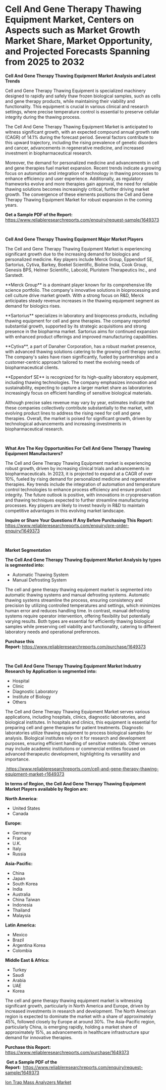 <p><h1>Cell And Gene Therapy Thawing Equipment Market, Centers on Aspects such as Market Growth Market Share, Market Opportunity, and Projected Forecasts Spanning from 2025 to 2032</h1></p><p><strong>Cell And Gene Therapy Thawing Equipment Market Analysis and Latest Trends</strong></p>
<p><p>Cell and Gene Therapy Thawing Equipment is specialized machinery designed to rapidly and safely thaw frozen biological samples, such as cells and gene therapy products, while maintaining their viability and functionality. This equipment is crucial in various clinical and research settings, where precise temperature control is essential to preserve cellular integrity during the thawing process.</p><p>The Cell And Gene Therapy Thawing Equipment Market is anticipated to witness significant growth, with an expected compound annual growth rate (CAGR) of 14.1% during the forecast period. Several factors contribute to this upward trajectory, including the rising prevalence of genetic disorders and cancer, advancements in regenerative medicine, and increased investment in biopharmaceutical research. </p><p>Moreover, the demand for personalized medicine and advancements in cell and gene therapies fuel market expansion. Recent trends indicate a growing focus on automation and integration of technology in thawing processes to enhance efficiency and user experience. Additionally, as regulatory frameworks evolve and more therapies gain approval, the need for reliable thawing solutions becomes increasingly critical, further driving market growth. The convergence of these elements positions the Cell and Gene Therapy Thawing Equipment Market for robust expansion in the coming years.</p></p>
<p><strong>Get a Sample PDF of the Report:&nbsp;</strong> <a href="https://www.reliableresearchreports.com/enquiry/request-sample/1649373?utm_campaign=3084&utm_medium=2&utm_source=Github&utm_content=ia&utm_term=26032025&utm_id=cell-and-gene-therapy-thawing-equipment">https://www.reliableresearchreports.com/enquiry/request-sample/1649373</a></p>
<p>&nbsp;</p>
<p><strong>Cell And Gene Therapy Thawing Equipment Major Market Players</strong></p>
<p><p>The Cell and Gene Therapy Thawing Equipment Market is experiencing significant growth due to the increasing demand for biologics and personalized medicine. Key players include Merck Group, Eppendorf SE, Sartorius, Cytiva, Barkey, Boekel Scientific, Bioline India, Cook Group, Genesis BPS, Helmer Scientific, Labcold, Pluristem Therapeutics Inc., and Sarstedt. </p><p>**Merck Group** is a dominant player known for its comprehensive life science portfolio. The company's innovative solutions in bioprocessing and cell culture drive market growth. With a strong focus on R&D, Merck anticipates steady revenue increases in the thawing equipment segment as demand for biologics rises.</p><p>**Sartorius** specializes in laboratory and bioprocess products, including thawing equipment for cell and gene therapies. The company reported substantial growth, supported by its strategic acquisitions and strong presence in the biopharma market. Sartorius aims for continued expansion with enhanced product offerings and improved manufacturing capabilities.</p><p>**Cytiva**, a part of Danaher Corporation, has a robust market presence, with advanced thawing solutions catering to the growing cell therapy sector. The company's sales have risen significantly, fueled by partnerships and a customer-centric approach tailored to meet the evolving needs of biopharmaceutical clients.</p><p>**Eppendorf SE** is recognized for its high-quality laboratory equipment, including thawing technologies. The company emphasizes innovation and sustainability, expecting to capture a larger market share as laboratories increasingly focus on efficient handling of sensitive biological materials.</p><p>Although precise sales revenue may vary by year, estimates indicate that these companies collectively contribute substantially to the market, with evolving product lines to address the rising need for cell and gene therapies. Overall, the market is poised for significant growth, driven by technological advancements and increasing investments in biopharmaceutical research.</p></p>
<p>&nbsp;</p>
<p><strong>What Are The Key Opportunities For Cell And Gene Therapy Thawing Equipment Manufacturers?</strong></p>
<p><p>The Cell and Gene Therapy Thawing Equipment market is experiencing robust growth, driven by increasing clinical trials and advancements in biopharmaceuticals. In 2023, it is projected to expand at a CAGR of over 10%, fueled by rising demand for personalized medicine and regenerative therapies. Key trends include the integration of automation and temperature control technologies to enhance process efficiency and ensure product integrity. The future outlook is positive, with innovations in cryopreservation and thawing techniques expected to further streamline manufacturing processes. Key players are likely to invest heavily in R&D to maintain competitive advantages in this evolving market landscape.</p></p>
<p><strong>Inquire or Share Your Questions If Any Before Purchasing This Report:</strong> <a href="https://www.reliableresearchreports.com/enquiry/pre-order-enquiry/1649373?utm_campaign=3084&utm_medium=2&utm_source=Github&utm_content=ia&utm_term=26032025&utm_id=cell-and-gene-therapy-thawing-equipment">https://www.reliableresearchreports.com/enquiry/pre-order-enquiry/1649373</a></p>
<p>&nbsp;</p>
<p><strong>Market Segmentation</strong></p>
<p><strong>The Cell And Gene Therapy Thawing Equipment Market Analysis by types is segmented into:</strong></p>
<p><ul><li>Automatic Thawing System</li><li>Manual Defrosting System</li></ul></p>
<p><p>The cell and gene therapy thawing equipment market is segmented into automatic thawing systems and manual defrosting systems. Automatic thawing systems streamline the process, ensuring consistency and precision by utilizing controlled temperatures and settings, which minimizes human error and reduces handling time. In contrast, manual defrosting systems require operator intervention, offering flexibility but potentially varying results. Both types are essential for efficiently thawing biological samples while preserving cell viability and functionality, catering to different laboratory needs and operational preferences.</p></p>
<p><strong>Purchase this Report:&nbsp;</strong><a href="https://www.reliableresearchreports.com/purchase/1649373?utm_campaign=3084&utm_medium=2&utm_source=Github&utm_content=ia&utm_term=26032025&utm_id=cell-and-gene-therapy-thawing-equipment">https://www.reliableresearchreports.com/purchase/1649373</a></p>
<p>&nbsp;</p>
<p><strong>The Cell And Gene Therapy Thawing Equipment Market Industry Research by Application is segmented into:</strong></p>
<p><ul><li>Hospital</li><li>Clinic</li><li>Diagnostic Laboratory</li><li>Institute of Biology</li><li>Others</li></ul></p>
<p><p>The Cell and Gene Therapy Thawing Equipment Market serves various applications, including hospitals, clinics, diagnostic laboratories, and biological institutes. In hospitals and clinics, this equipment is essential for preparing cell and gene therapies for patient treatments. Diagnostic laboratories utilize thawing equipment to process biological samples for analysis. Biological institutes rely on it for research and development purposes, ensuring efficient handling of sensitive materials. Other venues may include academic institutions or commercial entities focused on advanced therapeutic development, highlighting its versatility and importance.</p></p>
<p><a href="https://www.reliableresearchreports.com/cell-and-gene-therapy-thawing-equipment-market-r1649373?utm_campaign=3084&utm_medium=2&utm_source=Github&utm_content=ia&utm_term=26032025&utm_id=cell-and-gene-therapy-thawing-equipment">&nbsp;https://www.reliableresearchreports.com/cell-and-gene-therapy-thawing-equipment-market-r1649373</a></p>
<p><strong>In terms of Region, the Cell And Gene Therapy Thawing Equipment Market Players available by Region are:</strong></p>
<p>
    <p> <strong> North America: </strong>
        <ul>
            <li>United States</li>
            <li>Canada</li>
        </ul>
        </p> 
    <p> <strong> Europe: </strong>
        <ul>
            <li>Germany</li>
            <li>France</li>
            <li>U.K.</li>
            <li>Italy</li>
            <li>Russia</li>
        </ul>
        </p> 
    <p> <strong> Asia-Pacific: </strong>
        <ul>
            <li>China</li>
            <li>Japan</li>
            <li>South Korea</li>
            <li>India</li>
            <li>Australia</li>
            <li>China Taiwan</li>
            <li>Indonesia</li>
            <li>Thailand</li>
            <li>Malaysia</li>
        </ul>
        </p> 
    <p> <strong> Latin America: </strong>
        <ul>
            <li>Mexico</li>
            <li>Brazil</li>
            <li>Argentina Korea</li>
            <li>Colombia</li>
        </ul>
        </p> 
    <p> <strong> Middle East & Africa: </strong>
        <ul>
            <li>Turkey</li>
            <li>Saudi</li>
            <li>Arabia</li>
            <li>UAE</li>
            <li>Korea</li>
        </ul>
    </p>
    </p>
<p><p>The cell and gene therapy thawing equipment market is witnessing significant growth, particularly in North America and Europe, driven by increased investments in research and development. The North American region is expected to dominate the market with a share of approximately 45%, followed closely by Europe at around 30%. The Asia-Pacific region, particularly China, is emerging rapidly, holding a market share of approximately 15%, as advancements in healthcare infrastructure spur demand for innovative therapies.</p></p>
<p><strong>Purchase this Report: </strong><a href="https://www.reliableresearchreports.com/purchase/1649373?utm_campaign=3084&utm_medium=2&utm_source=Github&utm_content=ia&utm_term=26032025&utm_id=cell-and-gene-therapy-thawing-equipment">https://www.reliableresearchreports.com/purchase/1649373</a></p>
<p>&nbsp;<strong>Get a Sample PDF of the Report:&nbsp;&nbsp;</strong><a href="https://www.reliableresearchreports.com/enquiry/request-sample/1649373?utm_campaign=3084&utm_medium=2&utm_source=Github&utm_content=ia&utm_term=26032025&utm_id=cell-and-gene-therapy-thawing-equipment">https://www.reliableresearchreports.com/enquiry/request-sample/1649373</a></p>
<p><strong></strong></p>
<p><p><a href="https://github.com/daphnyvashdi/Market-Research-Report-List-1/blob/main/ion-trap-mass-analyzers-market.md?utm_campaign=3084&utm_medium=2&utm_source=Github&utm_content=ia&utm_term=26032025&utm_id=cell-and-gene-therapy-thawing-equipment">Ion Trap Mass Analyzers Market</a></p></p>